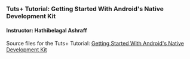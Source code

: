 ### Tuts+ Tutorial: Getting Started With Android's Native Development Kit

#### Instructor: Hathibelagal Ashraff



Source files for the Tuts+ Tutorial: [Getting Started With Android's Native Development Kit]()

